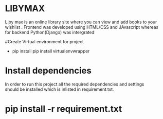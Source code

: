 

# LIBYMAX

Liby max is an online library site where you can view and add books to your wishlist . Frontend was developed using HTML/CSS and JAvascript whereas for backend Python(Django) was intergrated

#Create Virtual environment for project
* pip install pip install virtualenvwrapper

# Install dependencies 
In order to run this project all the required dependencies and settings should be installed which is inlisted in requirement.txt.

# pip install -r requirement.txt
